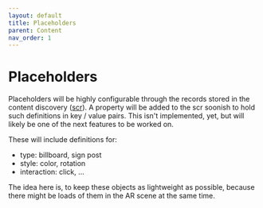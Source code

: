 ```yaml
---
layout: default
title: Placeholders
parent: Content
nav_order: 1
---
```


# Placeholders

Placeholders will be highly configurable through the records stored in the content discovery ([scr](https://openarcloud.github.io/sparcl/guides/developmentmode.html)). A property will be added to the scr soonish to hold such definitions in key / value pairs. This isn't implemented, yet, but will likely be one of the next features to be worked on.

These will include definitions for:
* type:  billboard, sign post
* style: color, rotation
* interaction: click, ...

The idea here is, to keep these objects as lightweight as possible, because there might be loads of them in the AR scene at the same time.

